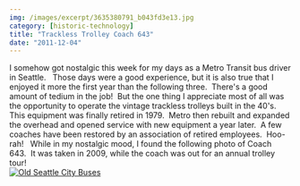 ```yaml
---
img: /images/excerpt/3635380791_b043fd3e13.jpg
category: [historic-technology]
title: "Trackless Trolley Coach 643"
date: "2011-12-04"
---
```


I somehow got nostalgic this week for my days as a Metro Transit bus driver in Seattle.   Those days were a good experience, but it is also true that I enjoyed it more the first year than the following three.  There's a good amount of tedium in the job!  But the one thing I appreciate most of all was the opportunity to operate the vintage trackless trolleys built in the 40's.  This equipment was finally retired in 1979.  Metro then rebuilt and expanded the overhead and opened service with new equipment a year later.  A few coaches have been restored by an association of retired employees.  Hoo-rah!   While in my nostalgic mood, I found the following photo of Coach 643.  It was taken in 2009, while the coach was out for an annual trolley tour!  
[![Old Seattle City Buses](/images/3635380791_b043fd3e13.jpg)](http://www.flickr.com/photos/fallenpegasus/3635380791/ "Old Seattle City Buses by FallenPegasus, on Flickr")  

